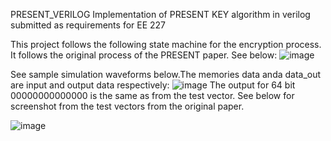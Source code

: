 PRESENT_VERILOG
Implementation of PRESENT KEY algorithm in verilog submitted as requirements for EE 227

This project follows the following state machine for the encryption process. It follows the original process of the PRESENT paper. See below:
![image](https://github.com/rrquizon1/PRESENT_VERILOG/assets/70574862/a1561c93-2a49-44b9-9ff3-be47665c12cb)

See sample simulation waveforms below.The memories data anda data_out are input and output data respectively:
![image](https://github.com/rrquizon1/PRESENT_VERILOG/assets/70574862/52f9c600-6efc-45ce-b198-63ea29d5107b)
The output for 64 bit 00000000000000 is the same as from the test vector. See below for screenshot from the test vectors from the original paper.

![image](https://github.com/rrquizon1/PRESENT_VERILOG/assets/70574862/aa1c126f-3575-43b4-9e65-567586e78bad)
